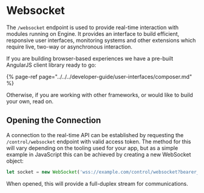 # Websocket

The `/websocket` endpoint is used to provide real-time interaction with modules running on Engine. It provides an interface to build efficient, responsive user interfaces, monitoring systems and other extensions which require live, two-way or asynchronous interaction.

If you are building browser-based experiences we have a pre-built AngularJS client library ready to go:

{% page-ref page="../../../developer-guide/user-interfaces/composer.md" %}

Otherwise, if you are working with other frameworks, or would like to build your own, read on.

## Opening the Connection

A connection to the real-time API can be established by requesting the `/control/websocket` endpoint with valid access token. The method for this will vary depending on the tooling used for your app, but as a simple example in JavaScript this can be achieved by creating a new WebSocket object:

```javascript
let socket = new WebSocket('wss://example.com/control/websocket?bearer_token=<access token>');
```

 When opened, this will provide a full-duplex stream for communications.

